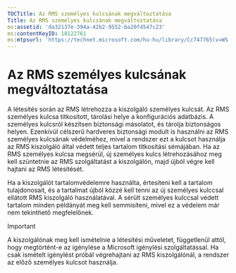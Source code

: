 ```yaml
---
TOCTitle: Az RMS személyes kulcsának megváltoztatása
Title: Az RMS személyes kulcsának megváltoztatása
ms:assetid: 'da32137e-394a-42b2-9552-ba20f4547c23'
ms:contentKeyID: 18122761
ms:mtpsurl: 'https://technet.microsoft.com/hu-hu/library/Cc747765(v=WS.10)'
---
```


Az RMS személyes kulcsának megváltoztatása
==========================================

A létesítés során az RMS létrehozza a kiszolgáló személyes kulcsát. Az RMS személyes kulcsa titkosított, tárolási helye a konfigurációs adatbázis. A személyes kulcsról készítsen biztonsági másolatot, és tárolja biztonságos helyen. Ezenkívül célszerű hardveres biztonsági modult is használni az RMS személyes kulcsának védelméhez, mivel a rendszer ezt a kulcsot használja az RMS kiszolgáló által védett teljes tartalom titkosítási sémájában. Ha az RMS személyes kulcsa megsérül, új személyes kulcs létrehozásához meg kell szüntetnie az RMS szolgáltatást a kiszolgálón, majd újból végre kell hajtani az RMS létesítését.

Ha a kiszolgálót tartalomvédelemre használta, értesíteni kell a tartalom tulajdonosait, és a tartalmat újból közzé kell tenni az új személyes kulccsal ellátott RMS kiszolgáló használatával. A sérült személyes kulccsal védett tartalom minden példányát meg kell semmisíteni, mivel ez a védelem már nem tekinthető megfelelőnek.

> [!IMPORTANT]
> A kiszolgálónak meg kell ismételnie a létesítési műveletet, függetlenül attól, hogy megtörtént-e az igénylése a Microsoft igénylési szolgáltatással. Ha csak ismételt igénylést próbál végrehajtani az RMS kiszolgálónál, a rendszer az előző személyes kulcsot használja.
